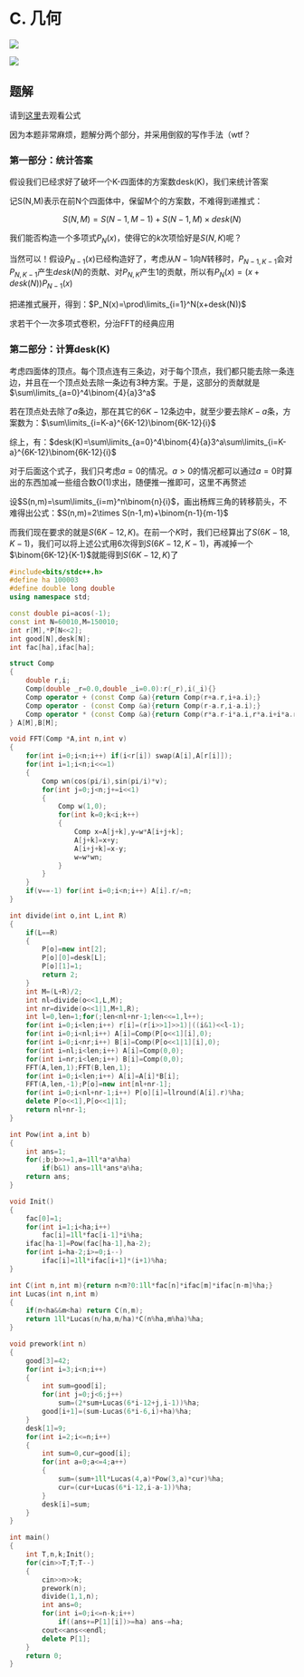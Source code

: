 # C. 几何

![](http://www.ebola.pro/images/20181007C1.jpg)

![](http://www.ebola.pro/images/20181007C2.jpg)

## 题解

请到[这里](https://ebola-emperor.blog.luogu.org/20181007-C)去观看公式

因为本题非常麻烦，题解分两个部分，并采用倒叙的写作手法（wtf？

### 第一部分：统计答案

假设我们已经求好了破坏一个K-四面体的方案数desk(K)，我们来统计答案

记S(N,M)表示在前N个四面体中，保留M个的方案数，不难得到递推式：

$$S(N,M)=S(N-1,M-1)+S(N-1,M)\times desk(N)$$

我们能否构造一个多项式$P_N(x)$，使得它的$k$次项恰好是$S(N,K)$呢？

当然可以！假设$P_{N-1}(x)$已经构造好了，考虑从$N-1$向$N$转移时，$P_{N-1,K-1}$会对$P_{N,K-1}$产生$desk(N)$的贡献、对$P_{N,K}$产生$1$的贡献，所以有$P_N(x)=\left(x+desk(N)\right)P_{N-1}(x)$

把递推式展开，得到：$P_N(x)=\prod\limits_{i=1}^N(x+desk(N))$

求若干个一次多项式卷积，分治FFT的经典应用

### 第二部分：计算desk(K)

考虑四面体的顶点。每个顶点连有三条边，对于每个顶点，我们都只能去除一条连边，并且在一个顶点处去除一条边有3种方案。于是，这部分的贡献就是$\sum\limits_{a=0}^4\binom{4}{a}3^a$

若在顶点处去除了$a$条边，那在其它的$6K-12$条边中，就至少要去除$K-a$条，方案数为：$\sum\limits_{i=K-a}^{6K-12}\binom{6K-12}{i}$

综上，有：$desk(K)=\sum\limits_{a=0}^4\binom{4}{a}3^a\sum\limits_{i=K-a}^{6K-12}\binom{6K-12}{i}$

对于后面这个式子，我们只考虑$a=0$的情况。$a>0$的情况都可以通过$a=0$时算出的东西加减一些组合数$O(1)$求出，随便推一推即可，这里不再赘述

设$S(n,m)=\sum\limits_{i=m}^n\binom{n}{i}$，画出杨辉三角的转移箭头，不难得出公式：$S(n,m)=2\times S(n-1,m)+\binom{n-1}{m-1}$

而我们现在要求的就是$S(6K-12,K)$。在前一个$K$时，我们已经算出了$S(6K-18,K-1)$，我们可以将上述公式用$6$次得到$S(6K-12,K-1)$，再减掉一个$\binom{6K-12}{K-1}$就能得到$S(6K-12,K)$了

```cpp
#include<bits/stdc++.h>
#define ha 100003
#define double long double
using namespace std;

const double pi=acos(-1);
const int N=60010,M=150010;
int r[M],*P[N<<2];
int good[N],desk[N];
int fac[ha],ifac[ha];

struct Comp
{
    double r,i;
    Comp(double _r=0.0,double _i=0.0):r(_r),i(_i){}
    Comp operator + (const Comp &a){return Comp(r+a.r,i+a.i);}
    Comp operator - (const Comp &a){return Comp(r-a.r,i-a.i);}
    Comp operator * (const Comp &a){return Comp(r*a.r-i*a.i,r*a.i+i*a.r);}
} A[M],B[M];

void FFT(Comp *A,int n,int v)
{
    for(int i=0;i<n;i++) if(i<r[i]) swap(A[i],A[r[i]]);
    for(int i=1;i<n;i<<=1)
    {
        Comp wn(cos(pi/i),sin(pi/i)*v);
        for(int j=0;j<n;j+=i<<1)
        {
            Comp w(1,0);
            for(int k=0;k<i;k++)
            {
                Comp x=A[j+k],y=w*A[i+j+k];
                A[j+k]=x+y;
                A[i+j+k]=x-y;
                w=w*wn;
            }
        }
    }
    if(v==-1) for(int i=0;i<n;i++) A[i].r/=n;
}

int divide(int o,int L,int R)
{
    if(L==R)
    {
        P[o]=new int[2];
        P[o][0]=desk[L];
        P[o][1]=1;
        return 2;
    }
    int M=(L+R)/2;
    int nl=divide(o<<1,L,M);
    int nr=divide(o<<1|1,M+1,R);
    int l=0,len=1;for(;len<nl+nr-1;len<<=1,l++);
    for(int i=0;i<len;i++) r[i]=(r[i>>1]>>1)|((i&1)<<l-1);
    for(int i=0;i<nl;i++) A[i]=Comp(P[o<<1][i],0);
    for(int i=0;i<nr;i++) B[i]=Comp(P[o<<1|1][i],0);
    for(int i=nl;i<len;i++) A[i]=Comp(0,0);
    for(int i=nr;i<len;i++) B[i]=Comp(0,0);
    FFT(A,len,1);FFT(B,len,1);
    for(int i=0;i<len;i++) A[i]=A[i]*B[i];
    FFT(A,len,-1);P[o]=new int[nl+nr-1];
    for(int i=0;i<nl+nr-1;i++) P[o][i]=llround(A[i].r)%ha;
    delete P[o<<1],P[o<<1|1];
    return nl+nr-1;
}

int Pow(int a,int b)
{
    int ans=1;
    for(;b;b>>=1,a=1ll*a*a%ha)
        if(b&1) ans=1ll*ans*a%ha;
    return ans;
}

void Init()
{
    fac[0]=1;
    for(int i=1;i<ha;i++)
        fac[i]=1ll*fac[i-1]*i%ha;
    ifac[ha-1]=Pow(fac[ha-1],ha-2);
    for(int i=ha-2;i>=0;i--)
        ifac[i]=1ll*ifac[i+1]*(i+1)%ha;
}

int C(int n,int m){return n<m?0:1ll*fac[n]*ifac[m]*ifac[n-m]%ha;}
int Lucas(int n,int m)
{
    if(n<ha&&m<ha) return C(n,m);
    return 1ll*Lucas(n/ha,m/ha)*C(n%ha,m%ha)%ha;
}

void prework(int n)
{
    good[3]=42;
    for(int i=3;i<n;i++)
    {
        int sum=good[i];
        for(int j=0;j<6;j++)
            sum=(2*sum+Lucas(6*i-12+j,i-1))%ha;
        good[i+1]=(sum-Lucas(6*i-6,i)+ha)%ha;
    }
    desk[1]=9;
    for(int i=2;i<=n;i++)
    {
        int sum=0,cur=good[i];
        for(int a=0;a<=4;a++)
        {
            sum=(sum+1ll*Lucas(4,a)*Pow(3,a)*cur)%ha;
            cur=(cur+Lucas(6*i-12,i-a-1))%ha;
        }
        desk[i]=sum;
    }
}

int main()
{
    int T,n,k;Init();
    for(cin>>T;T;T--)
    {
        cin>>n>>k;
        prework(n);
        divide(1,1,n);
        int ans=0;
        for(int i=0;i<=n-k;i++)
            if((ans+=P[1][i])>=ha) ans-=ha;
        cout<<ans<<endl;
        delete P[1];
    }
    return 0;
}
```

